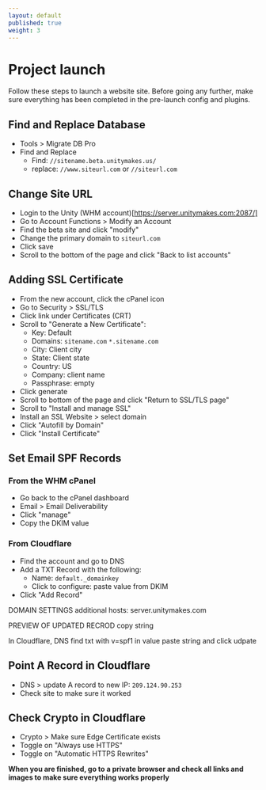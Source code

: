 ```yaml
---
layout: default
published: true
weight: 3
---
```


# Project launch
Follow these steps to launch a website site. Before going any further, make sure everything has been completed in the pre-launch config and plugins.

## Find and Replace Database
- Tools > Migrate DB Pro
- Find and Replace
  * Find: `//sitename.beta.unitymakes.us/`
  * replace: `//www.siteurl.com` or `//siteurl.com`

## Change Site URL
- Login to the Unity (WHM account)[https://server.unitymakes.com:2087/]
- Go to Account Functions > Modify an Account   
- Find the beta site and click "modify"
- Change the primary domain to `siteurl.com`
- Click save
- Scroll to the bottom of the page and click "Back to list accounts"

## Adding SSL Certificate
- From the new account, click the cPanel icon
- Go to Security > SSL/TLS
- Click link under Certificates (CRT)
- Scroll to "Generate a New Certificate":
    - Key: Default
    - Domains: `sitename.com`
               `*.sitename.com`
    - City: Client city
    - State: Client state
    - Country: US
    - Company: client name
    - Passphrase: empty
- Click generate
- Scroll to bottom of the page and click "Return to SSL/TLS page"
- Scroll to "Install and manage SSL"
- Install an SSL Website > select domain
- Click "Autofill by Domain"
- Click "Install Certificate"

## Set Email SPF Records
### From the WHM cPanel
- Go back to the cPanel dashboard
- Email > Email Deliverability
- Click "manage"
- Copy the DKIM value

### From Cloudflare
- Find the account and go to DNS
- Add a TXT Record with the following:
    - Name: `default._domainkey`
    - Click to configure: paste value from DKIM
- Click "Add Record"

DOMAIN SETTINGS
additional hosts: server.unitymakes.com

PREVIEW OF UPDATED RECROD
copy string

In Cloudflare, DNS find txt with v=spf1 in value
paste string and click udpate

## Point A Record in Cloudflare
- DNS > update A record to new IP: `209.124.90.253`
- Check site to make sure it worked

## Check Crypto in Cloudflare
- Crypto > Make sure Edge Certificate exists
- Toggle on "Always use HTTPS"
- Toggle on "Automatic HTTPS Rewrites"

**When you are finished, go to a private browser and check all links and images to make sure everything works properly**
